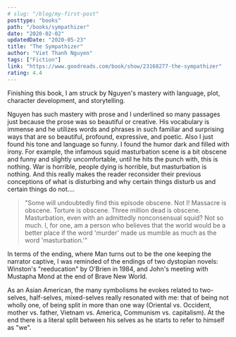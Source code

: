 ```yaml
---
# slug: "/blog/my-first-post"
posttype: "books"
path: "/books/sympathizer"
date: "2020-02-02"
updatedDate: "2020-05-23"
title: "The Sympathizer"
author: "Viet Thanh Nguyen"
tags: ["Fiction"]
link: "https://www.goodreads.com/book/show/23168277-the-sympathizer"
rating: 4.4
---
```


Finishing this book, I am struck by Nguyen's mastery with language, plot, character development, and storytelling.

Nguyen has such mastery with prose and I underlined so many passages just because the prose was so beautiful or creative. His vocabulary is immense and he utilizes words and phrases in such familiar and surprising ways that are so beautiful, profound, expressive, and poetic. Also I just found his tone and language so funny. I found the humor dark and filled with irony. For example, the infamous squid masturbation scene is a bit obscene and funny and slightly uncomfortable, until he hits the punch with, this is nothing. War is horrible, people dying is horrible, but masturbation is nothing. And this really makes the reader reconsider their previous conceptions of what is disturbing and why certain things disturb us and certain things do not....

>"Some will undoubtedly find this episode obscene. Not I! Massacre is obscene. Torture is obscene. Three million dead is obscene. Masturbation, even with an admittedly nonconsensual squid? Not so much. I, for one, am a person who believes that the world would be a better place if the word 'murder' made us mumble as much as the word 'masturbation.'"

In terms of the ending, where Man turns out to be the one keeping the narrator captive, I was reminded of the endings of two dystopian novels: Winston's "reeducation" by O'Brien in 1984, and John's meeting with Mustapha Mond at the end of Brave New World.

As an Asian American, the many symbolisms he evokes related to two-selves, half-selves, mixed-selves really resonated with me: that of being not wholly one, of being split in more than one way (Oriental vs. Occident, mother vs. father, Vietnam vs. America, Communism vs. capitalism). At the end there is a literal split between his selves as he starts to refer to himself as "we".